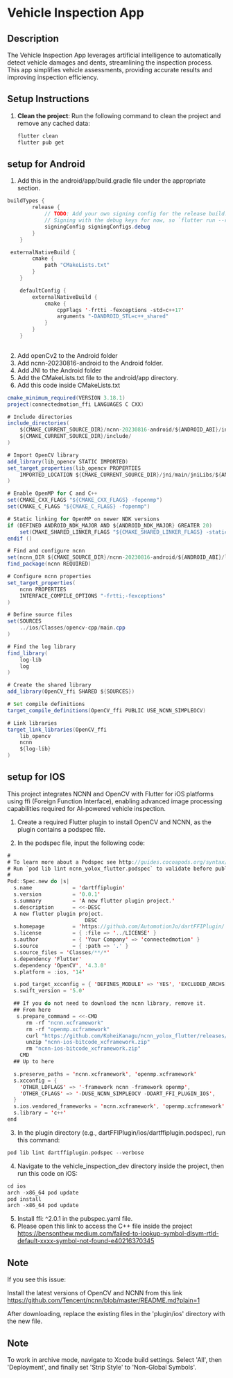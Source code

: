 # Vehicle Inspection App

## Description
The Vehicle Inspection App leverages artificial intelligence to automatically detect vehicle damages and dents, streamlining the inspection process. This app simplifies vehicle assessments, providing accurate results and improving inspection efficiency.

## Setup Instructions
1. **Clean the project**: Run the following command to clean the project and remove any cached data:
   ```bash
   flutter clean
   flutter pub get


## setup for Android
1. Add this in the android/app/build.gradle file under the appropriate section.

```java
buildTypes {
        release {
            // TODO: Add your own signing config for the release build.
            // Signing with the debug keys for now, so `flutter run --release` works.
            signingConfig signingConfigs.debug
        }
    }
```

```java
 externalNativeBuild {
        cmake {
            path "CMakeLists.txt"
        }
    }

    defaultConfig {
        externalNativeBuild {
            cmake {
                cppFlags '-frtti -fexceptions -std=c++17'
                arguments "-DANDROID_STL=c++_shared"
            }
        }
    }
    
```
2. Add openCv2 to the Android folder
3. Add ncnn-20230816-android to the  Android folder.
4. Add JNI to the Android folder
5. Add the CMakeLists.txt file to the android/app directory.
6. Add this code inside CMakeLists.txt


```java
cmake_minimum_required(VERSION 3.18.1)
project(connectedmotion_ffi LANGUAGES C CXX)

# Include directories
include_directories(
    ${CMAKE_CURRENT_SOURCE_DIR}/ncnn-20230816-android/${ANDROID_ABI}/include/ncnn
    ${CMAKE_CURRENT_SOURCE_DIR}/include/
)

# Import OpenCV library
add_library(lib_opencv STATIC IMPORTED)
set_target_properties(lib_opencv PROPERTIES
    IMPORTED_LOCATION ${CMAKE_CURRENT_SOURCE_DIR}/jni/main/jniLibs/${ANDROID_ABI}/libopencv_java4.so
)

# Enable OpenMP for C and C++
set(CMAKE_CXX_FLAGS "${CMAKE_CXX_FLAGS} -fopenmp")
set(CMAKE_C_FLAGS "${CMAKE_C_FLAGS} -fopenmp")

# Static linking for OpenMP on newer NDK versions
if (DEFINED ANDROID_NDK_MAJOR AND ${ANDROID_NDK_MAJOR} GREATER 20)
    set(CMAKE_SHARED_LINKER_FLAGS "${CMAKE_SHARED_LINKER_FLAGS} -static-openmp")
endif ()

# Find and configure ncnn
set(ncnn_DIR ${CMAKE_SOURCE_DIR}/ncnn-20230816-android/${ANDROID_ABI}/lib/cmake/ncnn)
find_package(ncnn REQUIRED)

# Configure ncnn properties
set_target_properties(
    ncnn PROPERTIES
    INTERFACE_COMPILE_OPTIONS "-frtti;-fexceptions"
)

# Define source files
set(SOURCES
    ../ios/Classes/opencv-cpp/main.cpp
)

# Find the log library
find_library(
    log-lib
    log
)

# Create the shared library
add_library(OpenCV_ffi SHARED ${SOURCES})

# Set compile definitions
target_compile_definitions(OpenCV_ffi PUBLIC USE_NCNN_SIMPLEOCV)

# Link libraries
target_link_libraries(OpenCV_ffi
    lib_opencv
    ncnn
    ${log-lib}
)
```



## setup for IOS
This project integrates NCNN and OpenCV with Flutter for iOS platforms using ffi (Foreign Function Interface), enabling advanced image processing capabilities required for AI-powered vehicle inspection.

1. Create a required Flutter plugin to install OpenCV and NCNN, as the plugin contains a podspec file.

2. In the podspec file, input the following code:


```swift
#
# To learn more about a Podspec see http://guides.cocoapods.org/syntax/podspec.html.
# Run `pod lib lint ncnn_yolox_flutter.podspec` to validate before publishing.
#
Pod::Spec.new do |s|
  s.name             = 'dartffiplugin'
  s.version          = '0.0.1'
  s.summary          = 'A new flutter plugin project.'
  s.description      = <<-DESC
  A new flutter plugin project.
                         DESC
  s.homepage         = 'https://github.com/AutomotionJo/dartFFIPlugin/'
  s.license          = { :file => '../LICENSE' }
  s.author           = { 'Your Company' => 'connectedmotion' }
  s.source           = { :path => '.' }
  s.source_files = 'Classes/**/*'
  s.dependency 'Flutter'
  s.dependency 'OpenCV', '4.3.0'
  s.platform = :ios, '14'

  s.pod_target_xcconfig = { 'DEFINES_MODULE' => 'YES', 'EXCLUDED_ARCHS[sdk=iphonesimulator*]' => 'i386 arm64' }
  s.swift_version = '5.0'

  ## If you do not need to download the ncnn library, remove it. 
  ## From here
   s.prepare_command = <<-CMD
      rm -rf "ncnn.xcframework"
      rm -rf "openmp.xcframework"
      curl "https://github.com/KoheiKanagu/ncnn_yolox_flutter/releases/download/0.0.6/ncnn-ios-bitcode_xcframework.zip" -L -o "ncnn-ios-bitcode_xcframework.zip"
      unzip "ncnn-ios-bitcode_xcframework.zip"
      rm "ncnn-ios-bitcode_xcframework.zip"
    CMD
  ## Up to here

  s.preserve_paths = 'ncnn.xcframework', 'openmp.xcframework'
  s.xcconfig = { 
    'OTHER_LDFLAGS' => '-framework ncnn -framework openmp',
    'OTHER_CFLAGS' => '-DUSE_NCNN_SIMPLEOCV -DDART_FFI_PLUGIN_IOS',
  }
  s.ios.vendored_frameworks = 'ncnn.xcframework', 'openmp.xcframework'
  s.library = 'c++'
end
```

3. In the plugin directory (e.g., dartFFIPlugin/ios/dartffiplugin.podspec), run this command:
```swift
pod lib lint dartffiplugin.podspec --verbose
```

4. Navigate to the vehicle_inspection_dev directory inside the project, then run this code on iOS:
```swift
cd ios
arch -x86_64 pod update
pod install
arch -x86_64 pod update
```

5. Install ffi: ^2.0.1 in the pubspec.yaml file.
6. Please open this link to access the C++ file inside the project
https://bensonthew.medium.com/failed-to-lookup-symbol-dlsym-rtld-default-xxxx-symbol-not-found-e40216370345



## Note
If you see this issue:

Install the latest versions of OpenCV and NCNN from this link https://github.com/Tencent/ncnn/blob/master/README.md?plain=1

After downloading, replace the existing files in the 'plugin/ios' directory with the new file.

## Note
To work in archive mode, navigate to Xcode build settings. Select 'All', then 'Deployment', and finally set 'Strip Style' to 'Non-Global Symbols'.

